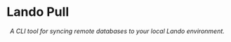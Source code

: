 # **Lando Pull**

<p align="center"><i>A CLI tool for syncing remote databases to your local Lando environment.</i></p>
